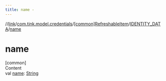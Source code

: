 ```yaml
---
title: name -
---
```

//[link](../../../index.md)/[com.tink.model.credentials](../../index.md)/[[common]RefreshableItem](../index.md)/[IDENTITY_DATA](index.md)/[name](name.md)



# name  
[common]  
Content  
val [name](name.md): [String](https://kotlinlang.org/api/latest/jvm/stdlib/kotlin/-string/index.html)  



